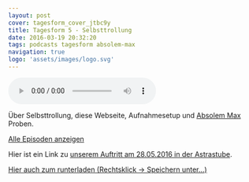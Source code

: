 ```yaml
---
layout: post
cover: tagesform_cover_jtbc9y
title: Tagesform 5 - Selbsttrollung
date: 2016-03-19 20:32:20
tags: podcasts tagesform absolem-max
navigation: true
logo: 'assets/images/logo.svg'
---
```


<audio controls>
  <source src="https://s3.eu-central-1.amazonaws.com/tagesform/tagesform_5.mp3" type="audio/mpeg">
</audio><br>

Über Selbsttrollung, diese Webseite, Aufnahmesetup und [Absolem Max](http://www.absolem-max.com/) Proben.

<!-- more -->

<a href="{{ site.baseurl }}tag/tagesform/">Alle Episoden anzeigen</a>

Hier ist ein Link zu [unserem Auftritt am 28.05.2016 in der Astrastube](https://www.facebook.com/events/155714938135011/).

[Hier auch zum runterladen (Rechtsklick -> Speichern unter...)](https://s3.eu-central-1.amazonaws.com/tagesform/tagesform_5.mp3)
